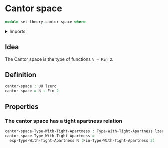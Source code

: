# Cantor space

```agda
module set-theory.cantor-space where
```

<details><summary>Imports</summary>

```agda
open import elementary-number-theory.natural-numbers
open import foundation.tight-apartness-relations
open import foundation.universe-levels
open import univalent-combinatorics.equality-standard-finite-types
open import univalent-combinatorics.standard-finite-types
```

</details>

## Idea

The Cantor space is the type of functions `ℕ → Fin 2`.

## Definition

```agda
cantor-space : UU lzero
cantor-space = ℕ → Fin 2
```

## Properties

### The cantor space has a tight apartness relation

```agda
cantor-space-Type-With-Tight-Apartness : Type-With-Tight-Apartness lzero lzero
cantor-space-Type-With-Tight-Apartness =
  exp-Type-With-Tight-Apartness ℕ (Fin-Type-With-Tight-Apartness 2)
```
